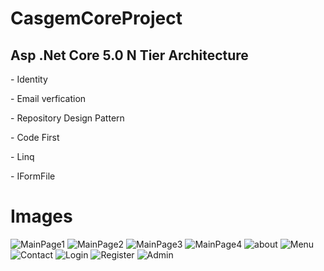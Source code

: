 # CasgemCoreProject
## Asp .Net Core 5.0 N Tier Architecture 
<p>- Identity </p>
<p>- Email verfication </p>
<p>- Repository Design Pattern </p>
<p>- Code First </p>
<p>- Linq </p>
<p>- IFormFile </p>

# Images
![MainPage1](https://github.com/yunusemrehardal/CasgemCoreProject-Menu/assets/72738110/39e6e312-8846-4996-85ec-623e8c1f1608)
![MainPage2](https://github.com/yunusemrehardal/CasgemCoreProject-Menu/assets/72738110/449e729f-1a0c-406b-a886-45d1efc823f1)
![MainPage3](https://github.com/yunusemrehardal/CasgemCoreProject-Menu/assets/72738110/1ae488f3-0efe-4443-a031-c2a20764d1f8)
![MainPage4](https://github.com/yunusemrehardal/CasgemCoreProject-Menu/assets/72738110/052ac9f4-8f21-4893-a4a5-ce10340348fe)
![about](https://github.com/yunusemrehardal/CasgemCoreProject-Menu/assets/72738110/c1c85aa0-fbc9-468f-b8b0-6a45ee0d979f)
![Menu](https://github.com/yunusemrehardal/CasgemCoreProject-Menu/assets/72738110/7466edde-c233-4c56-8728-4c60596c576a)
![Contact](https://github.com/yunusemrehardal/CasgemCoreProject-Menu/assets/72738110/bd98bdac-cb64-4d01-8f58-928f03320923)
![Login](https://github.com/yunusemrehardal/CasgemCoreProject-Menu/assets/72738110/34f74a0f-f07f-4da9-a5d3-e71f7181c9e8)
![Register](https://github.com/yunusemrehardal/CasgemCoreProject-Menu/assets/72738110/3107a4f1-687a-418c-8a07-b22a0ad1029c)
![Admin](https://github.com/yunusemrehardal/CasgemCoreProject-Menu/assets/72738110/8f209123-68e5-43f2-b6e3-3beb9326932b)


